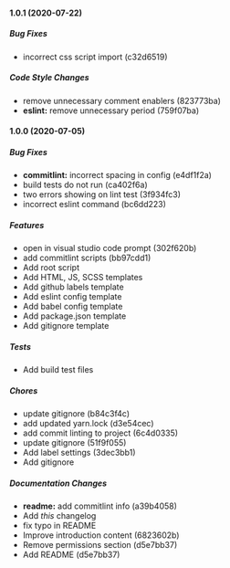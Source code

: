 #### 1.0.1 (2020-07-22)

##### Bug Fixes

*  incorrect css script import (c32d6519)

##### Code Style Changes

*  remove unnecessary comment enablers (823773ba)
* **eslint:**  remove unnecessary period (759f07ba)

#### 1.0.0 (2020-07-05)

##### Bug Fixes

* **commitlint:**  incorrect spacing in config (e4df1f2a)
*  build tests do not run (ca402f6a)
*  two errors showing on lint test (3f934fc3)
*  incorrect eslint command (bc6dd223)

##### Features

*  open in visual studio code prompt (302f620b)
*  add commitlint scripts (bb97cdd1)
*  Add root script
*  Add HTML, JS, SCSS templates
*  Add github labels template
*  Add eslint config template
*  Add babel config template
*  Add package.json template
*  Add gitignore template

##### Tests

*  Add build test files

##### Chores

*  update gitignore (b84c3f4c)
*  add updated yarn.lock (d3e54cec)
*  add commit linting to project (6c4d0335)
*  update gitignore (51f9f055)
*  Add label settings (3dec3bb1)
*  Add gitignore


##### Documentation Changes

* **readme:**  add commitlint info (a39b4058)
*  Add *this* changelog
*  fix typo in README
*  Improve introduction content (6823602b)
*  Remove permissions section (d5e7bb37)
*  Add README (d5e7bb37)
